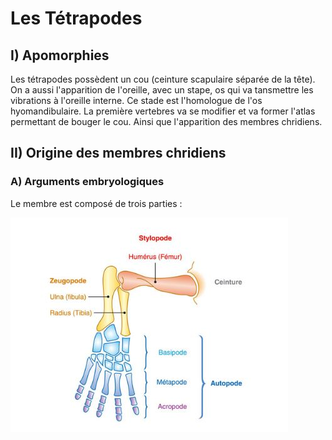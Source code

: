 # Les Tétrapodes

## I) Apomorphies

Les tétrapodes possèdent un cou (ceinture scapulaire séparée de la tête). On a aussi l'apparition de l'oreille, avec un stape, os qui va tansmettre les vibrations à l'oreille interne. Ce stade est l'homologue de l'os hyomandibulaire. La première vertebres va se modifier et va former l'atlas permettant de bouger le cou. Ainsi que l'apparition des membres chridiens. 

## II) Origine des membres chridiens

### A) Arguments embryologiques

Le membre est composé de trois parties :

![Os des membres chridiens](Images/membre.JPG)

